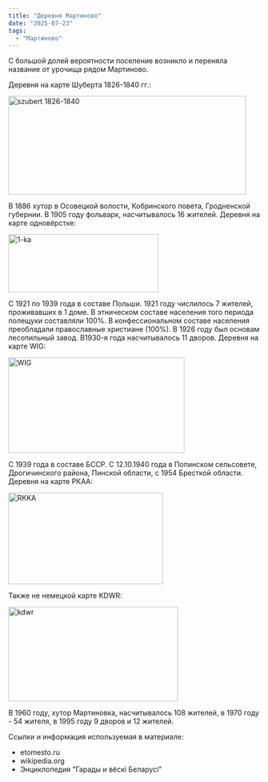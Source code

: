 ```yaml
---
title: "Деревня Мартиново"
date: "2025-07-23"
tags: 
  - "Мартиново"
---
```


С большой долей вероятности поселение возникло и переняла название от урочища рядом Мартиново.

Деревня на карте Шуберта 1826-1840 гг.:

<img width="475" height="197" alt="szubert 1826-1840" src="https://github.com/user-attachments/assets/c67ee5fa-b395-4794-b02f-263168b36113" />

В 1886 хутор в Осовецкой волости, Кобринского повета, Гродненской губернии. В 1905 году фольварк, насчитывалось 16 жителей. Деревня на карте одновёрстке:

<img width="300" height="116" alt="1-ka" src="https://github.com/user-attachments/assets/239f7ed0-106e-4c5e-80d2-9009e808f706" />

С 1921 по 1939 года в составе Польши. 1921 году числилось 7 жителей, проживавших в 1 доме. В этническом составе населения того периода полещуки составляли 100%. В конфессиональном составе населения преобладали православные христиане (100%). В 1926 году был основам лесопильный завод. В1930-я года насчитывалось 11 дворов. Деревня на карте WIG:

<img width="352" height="191" alt="WIG" src="https://github.com/user-attachments/assets/b164f8bf-adf7-42f2-abfd-f085f6dc8036" />

С 1939 года в составе БССР. С 12.10.1940 года в Попинском сельсовете, Дрогичинского района, Пинской области, с 1954 Бресткой области. Деревня на карте РКАА:

<img width="309" height="183" alt="RKKA" src="https://github.com/user-attachments/assets/c1d9207d-c252-46ef-b30c-812a0092fada" />

Также не немецкой карте KDWR:

<img width="339" height="189" alt="kdwr" src="https://github.com/user-attachments/assets/e61a20f9-3927-4dbb-b3e5-4f6dc8587e5f" />

В 1960 году, хутор Мартиновка, насчитывалось 108 жителей, в 1970 году - 54 жителя, в 1995 году 9 дворов и 12 жителей.

Ссылки и информация используемая в материале:
- etomesto.ru
- wikipedia.org
- Энциклопедия "Гарады и вёскi Беларусi"
